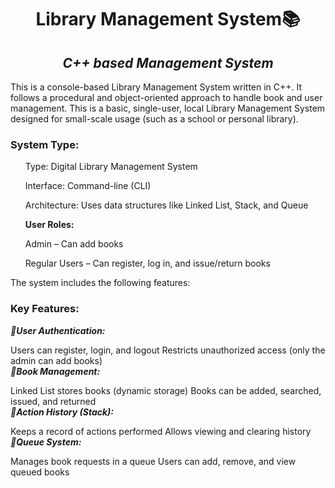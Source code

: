 <h1 align="center">Library Management System📚</h1>
<h2 align="center"><i>C++ based Management System</i></h2>
<p>This is a console-based Library Management System written in C++. It follows a procedural and object-oriented approach to handle book and user management. This is a basic, single-user, local Library Management System designed for small-scale usage (such as a school or personal library).</p>
<h3>System Type:</h3>
<p><ul>Type: Digital Library Management System</ul>
<ul>Interface: Command-line (CLI)</ul>
<ul>Architecture: Uses data structures like Linked List, Stack, and Queue</ul>
<ul><b>User Roles:</b></ul>
<ul>Admin – Can add books</ul>
<ul>Regular Users – Can register, log in, and issue/return books</ul></p>
<p>The system includes the following features:</p>
<h3>Key Features:</h3>
<p><b><i>📑User Authentication:</i></b>

Users can register, login, and logout
Restricts unauthorized access (only the admin can add books)<br>
<b><i>📑Book Management:</i></b>

Linked List stores books (dynamic storage)
Books can be added, searched, issued, and returned<br>
<b><i>📑Action History (Stack):</i></b>

Keeps a record of actions performed
Allows viewing and clearing history<br>
<b><i>📑Queue System:</i></b>

Manages book requests in a queue
Users can add, remove, and view queued books</p>
